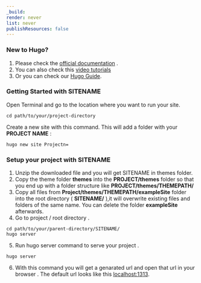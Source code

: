 ```yaml
---
_build:
render: never
list: never
publishResources: false
---
```


### New to Hugo?

1. Please check the [official documentation](https://gohugo.io/getting-started/installing/) . 
2. You can also check this [video tutorials](https://www.youtube.com/watch?v=qtIqKaDlqXo&list=PLLAZ4kZ9dFpOnyRlyS-liKL5ReHDcj4G3)
3. Or you can check our [Hugo Guide](/guide/).


### Getting Started with SITENAME

Open Terminal and go to the location where you want to run your site.

```shell
cd path/to/your/project-directory
```


Create a new site with this command. This will add a folder with your **PROJECT NAME** :

```shell
hugo new site Projectn=
```
### Setup your project with SITENAME

1. Unzip the downloaded file and you will get SITENAME in themes folder.
2. Copy the theme folder **themes** into the **PROJECT/themes** folder so that you end up with a folder structure like **PROJECT/themes/THEMEPATH/** 
3. Copy all files from **Project/themes/THEMEPATH/exampleSite** folder into the root directory ( **SITENAME/** ),it will overwrite existing files and folders of the same name. You can delete the folder **exampleSite** afterwards.
4. Go to project / root directory . 
```shell
cd path/to/your/parent-directory/SITENAME/
hugo server
```
5. Run hugo server command to serve your project . 
```shell
hugo server
```
6. With this command you will get a genarated url and open that url in your browser . The default url looks like this 
[localhost:1313](http://localhost:1313/).
